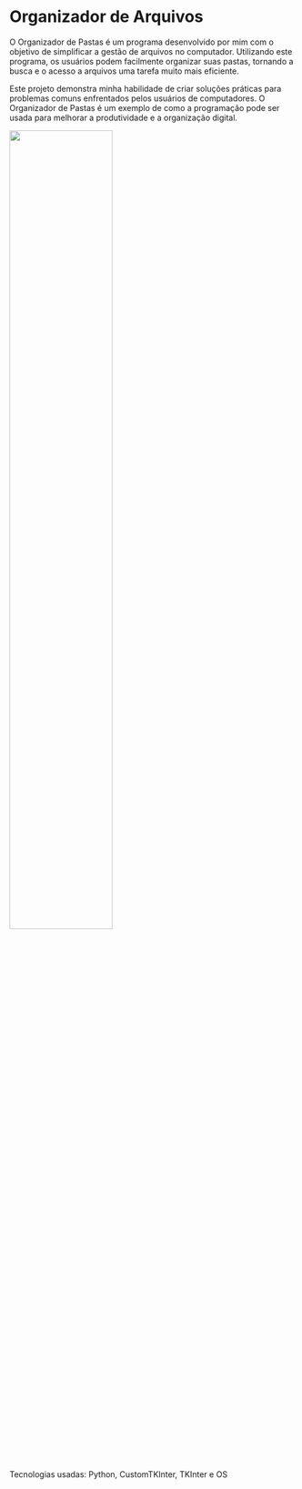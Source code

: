 # Organizador de Arquivos

O Organizador de Pastas é um programa desenvolvido por mim com o objetivo de simplificar a gestão de arquivos no computador. Utilizando este programa, os usuários podem facilmente organizar suas pastas, tornando a busca e o acesso a arquivos uma tarefa muito mais eficiente.

Este projeto demonstra minha habilidade de criar soluções práticas para problemas comuns enfrentados pelos usuários de computadores. O Organizador de Pastas é um exemplo de como a programação pode ser usada para melhorar a produtividade e a organização digital.


<img src="https://github.com/Gabriel-D-EV/org_pasta/blob/main/organizador.png?raw=true" width="60%" height="auto">


Tecnologias usadas: Python, CustomTKInter, TKInter e OS
